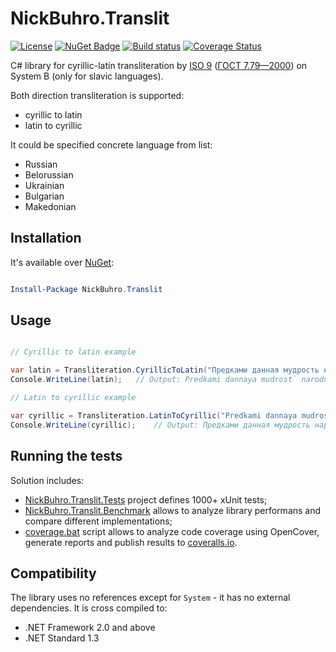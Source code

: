 # NickBuhro.Translit

[![License](https://img.shields.io/badge/license-MIT-red.svg)](https://raw.githubusercontent.com/nick-buhro/Translit/master/LICENSE)
[![NuGet Badge](https://buildstats.info/nuget/NickBuhro.Translit)](https://www.nuget.org/packages/NickBuhro.Translit/)
[![Build status](https://ci.appveyor.com/api/projects/status/5xxmbn82hu9762n7?svg=true)](https://ci.appveyor.com/project/nick-buhro/translit)
[![Coverage Status](https://coveralls.io/repos/github/nick-buhro/Translit/badge.svg?branch=master)](https://coveralls.io/github/nick-buhro/Translit?branch=master)

C# library for cyrillic-latin transliteration by 
[ISO 9](https://en.wikipedia.org/wiki/ISO_9) 
([ГОСТ 7.79—2000](https://ru.wikipedia.org/wiki/ISO_9#.D0.93.D0.9E.D0.A1.D0.A2_7.79.E2.80.942000)) 
on System B (only for slavic languages).

Both direction transliteration is supported:
* cyrillic to latin
* latin to cyrillic

It could be specified concrete language from list:
* Russian
* Belorussian
* Ukrainian
* Bulgarian
* Makedonian

## Installation

It's available over [NuGet](https://www.nuget.org/packages/NickBuhro.Translit/):

``` PowerShell

Install-Package NickBuhro.Translit

```

## Usage

``` C#

// Cyrillic to latin example

var latin = Transliteration.CyrillicToLatin("Предками данная мудрость народная!", Language.Russian);
Console.WriteLine(latin);	// Output: Predkami dannaya mudrost` narodnaya!

// Latin to cyrillic example

var cyrillic = Transliteration.LatinToCyrillic("Predkami dannaya mudrost` narodnaya!", Language.Russian);
Console.WriteLine(cyrillic);	// Output: Предками данная мудрость народная!

```

## Running the tests

Solution includes:
- [NickBuhro.Translit.Tests](./NickBuhro.Translit.Tests) project defines 1000+ xUnit tests;
- [NickBuhro.Translit.Benchmark](./NickBuhro.Translit.Benchmark) allows to analyze library performans and compare different implementations;
- [coverage.bat](./coverage.bat) script allows to analyze code coverage using OpenCover, generate reports and publish results to [coveralls.io](https://coveralls.io/github/nick-buhro/Translit).

## Compatibility

The library uses no references except for `System` - it has no external dependencies.
It is cross compiled to:

* .NET Framework 2.0 and above
* .NET Standard 1.3
